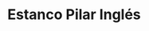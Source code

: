 ---
title: "Estanco Pilar Inglés"
url: /valle-de-trapaga-trapagaran/estanco-pilar-ingles/
shop: Tabak
---